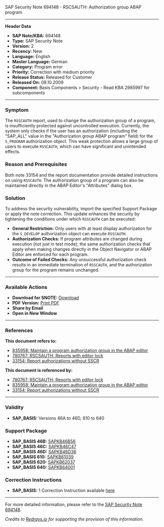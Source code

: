 SAP Security Note 694148 - RSCSAUTH: Authorization group ABAP program

---

**Header Data**

- **SAP Note/KBA:** 694148
- **Type:** SAP Security Note
- **Version:** 2
- **Recency:** New
- **Language:** English
- **Master Language:** German
- **Category:** Program error
- **Priority:** Correction with medium priority
- **Release Status:** Released for Customer
- **Released On:** 08.10.2009
- **Component:** Basis Components > Security - Read KBA 2985997 for subcomponents

---

### Symptom

The `RSSCAUTH` report, used to change the authorization group of a program, is insufficiently protected against uncontrolled execution. Currently, the system only checks if the user has an authorization (including the "SAP_ALL" value in the "Authorization group ABAP program" field) for the `S_PROGRAM` authorization object. This weak protection allows a large group of users to execute `RSSCAUTH`, which can have significant and unintended effects.

### Reason and Prerequisites

Both note 33154 and the report documentation provide detailed instructions on using `RSSCAUTH`. The authorization group of a program can also be maintained directly in the ABAP Editor's "Attributes" dialog box.

### Solution

To address the security vulnerability, import the specified Support Package or apply the note correction. This update enhances the security by tightening the conditions under which `RSSCAUTH` can be executed:

- **General Restriction:** Only users with at least display authorization for the `S_DEVELOP` authorization object can execute `RSSCAUTH`.
- **Authorization Checks:** If program attributes are changed during execution (not just in test mode), the same authorization checks that apply when making changes directly in the Object Navigator or ABAP Editor are enforced for each program.
- **Outcome of Failed Checks:** Any unsuccessful authorization check results in an immediate termination of `RSSCAUTH`, and the authorization group for the program remains unchanged.

---

### Available Actions

- **Download for SNOTE:** [Download](https://notesdownloads.sap.com/note/0040000003710122017)
- **PDF Version:** [Print PDF](https://userapps.support.sap.com/sap/support/sfm/notes/print/0000694148?language=en-US&token=517ABAD466AA6E30AFC976BCCBA3A9D2)
- **Share by Email**
- **Open in New Window**

---

### References

**This document refers to:**

- [835958: Maintain a program authorization group in the ABAP editor](https://me.sap.com/notes/835958)
- [780767: RSCSAUTH: Reports with editor lock](https://me.sap.com/notes/780767)
- [33154: Report authorizations without SSCR](https://me.sap.com/notes/33154)

**This document is referenced by:**

- [780767: RSCSAUTH: Reports with editor lock](https://me.sap.com/notes/780767)
- [835958: Maintain a program authorization group in the ABAP editor](https://me.sap.com/notes/835958)
- [33154: Report authorizations without SSCR](https://me.sap.com/notes/33154)

---

### Validity

- **SAP_BASIS:** Versions 46A to 46D, 610 to 640

### Support Package

- **SAP_BASIS 46B:** [SAPKB46B56](https://me.sap.com/supportpackage/SAPKB46B56)
- **SAP_BASIS 46C:** [SAPKB46C47](https://me.sap.com/supportpackage/SAPKB46C47)
- **SAP_BASIS 46D:** [SAPKB46D36](https://me.sap.com/supportpackage/SAPKB46D36)
- **SAP_BASIS 610:** [SAPKB61039](https://me.sap.com/supportpackage/SAPKB61039)
- **SAP_BASIS 620:** [SAPKB62037](https://me.sap.com/supportpackage/SAPKB62037)
- **SAP_BASIS 640:** [SAPKB64001](https://me.sap.com/supportpackage/SAPKB64001)

### Correction Instructions

- **SAP_BASIS:** 1 Correction Instruction available [here](https://me.sap.com/corrins/0000694148/41)

---

For more detailed information, please refer to the [SAP Security Note 694148](https://me.sap.com/notes/694148).

*Credits to [Redrays.io](https://redrays.io) for supporting the provision of this information.*